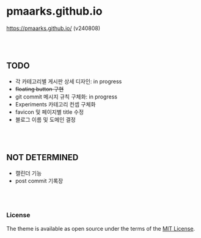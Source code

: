 # pmaarks.github.io
<https://pmaarks.github.io/> (v240808)

<br>
<br>

## TODO
-  각 카테고리별 게시판 상세 디자인: in progress
-  ~~floating button 구현~~
-  git commit 메시지 규칙 구체화: in progress
-  Experiments 카테고리 컨셉 구체화
-  favicon 및 페이지별 title 수정
-  블로그 이름 및 도메인 결정

<br>
<br>

## NOT DETERMINED
-  캘린더 기능
-  post commit 기록장

<br>
<br>

### License
The theme is available as open source under the terms of the [MIT License](https://opensource.org/licenses/MIT).
